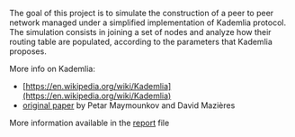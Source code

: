 The goal of this project is to simulate the construction of a peer to peer network managed
under a simplified implementation of Kademlia protocol. The simulation consists in joining a
set of nodes and analyze how their routing table are populated, according to the parameters
that Kademlia proposes.

More info on Kademlia:
- [https://en.wikipedia.org/wiki/Kademlia](https://en.wikipedia.org/wiki/Kademlia)
- [original paper](https://pdos.csail.mit.edu/~petar/papers/maymounkov-kademlia-lncs.pdf) by Petar Maymounkov and David Mazières

More information available in the [report](./report/report.pdf) file

